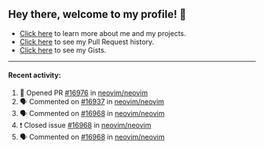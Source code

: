 ## Hey there, welcome to my profile! 👋

- [Click here](https://seandewar.github.io/) to learn more about me and my projects.
- [Click here](https://github.com/search?p=1&q=author%3Aseandewar+is%3Apr) to see my Pull Request history.
- [Click here](https://gist.github.com/seandewar) to see my Gists.

---

#### Recent activity:

<!--START_SECTION:activity-->
1. 💪 Opened PR [#16976](https://github.com/neovim/neovim/pull/16976) in [neovim/neovim](https://github.com/neovim/neovim)
2. 🗣 Commented on [#16937](https://github.com/neovim/neovim/issues/16937) in [neovim/neovim](https://github.com/neovim/neovim)
3. 🗣 Commented on [#16968](https://github.com/neovim/neovim/issues/16968) in [neovim/neovim](https://github.com/neovim/neovim)
4. ❗️ Closed issue [#16968](https://github.com/neovim/neovim/issues/16968) in [neovim/neovim](https://github.com/neovim/neovim)
5. 🗣 Commented on [#16968](https://github.com/neovim/neovim/issues/16968) in [neovim/neovim](https://github.com/neovim/neovim)
<!--END_SECTION:activity-->
